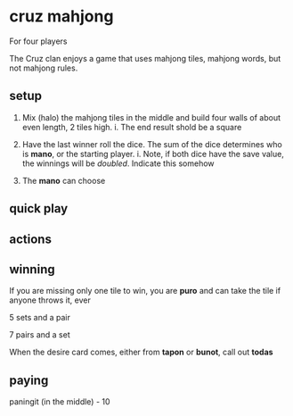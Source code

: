 # cruz mahjong
For four players

The Cruz clan enjoys a game that uses mahjong tiles, mahjong words, but not mahjong rules.

## setup

1. Mix (halo) the mahjong tiles in the middle and build four walls of about even length, 2 tiles high.
  i. The end result shold be a square

2. Have the last winner roll the dice. The sum of the dice determines who is **mano**, or the starting player.
  i. Note, if both dice have the save value, the winnings will be *doubled*. Indicate this somehow

3. The **mano** can choose 

## quick play

## actions

## winning

If you are missing only one tile to win, you are **puro** and can take the tile if anyone throws it, ever

5 sets and a pair

7 pairs and a set

When the desire card comes, either from **tapon** or **bunot**, call out **todas** 

## paying

paningit (in the middle) - 10
